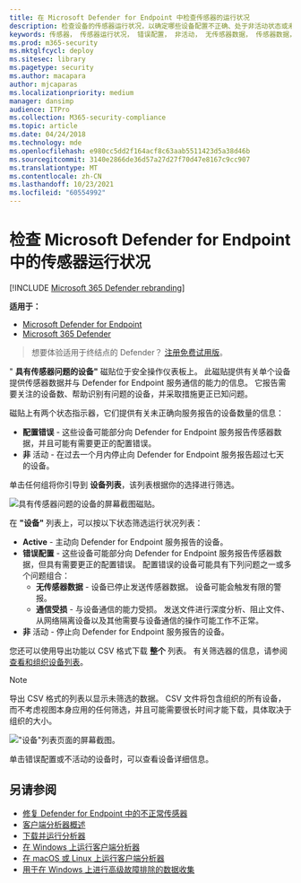 ```yaml
---
title: 在 Microsoft Defender for Endpoint 中检查传感器的运行状况
description: 检查设备的传感器运行状况，以确定哪些设备配置不正确、处于非活动状态或未报告传感器数据。
keywords: 传感器， 传感器运行状况， 错误配置， 非活动， 无传感器数据， 传感器数据， 通信受损， 通信
ms.prod: m365-security
ms.mktglfcycl: deploy
ms.sitesec: library
ms.pagetype: security
ms.author: macapara
author: mjcaparas
ms.localizationpriority: medium
manager: dansimp
audience: ITPro
ms.collection: M365-security-compliance
ms.topic: article
ms.date: 04/24/2018
ms.technology: mde
ms.openlocfilehash: e980cc5dd2f164acf8c63aab5511423d5a38d46b
ms.sourcegitcommit: 3140e2866de36d57a27d27f70d47e8167c9cc907
ms.translationtype: MT
ms.contentlocale: zh-CN
ms.lasthandoff: 10/23/2021
ms.locfileid: "60554992"
---
```

# <a name="check-sensor-health-state-in-microsoft-defender-for-endpoint"></a>检查 Microsoft Defender for Endpoint 中的传感器运行状况

[!INCLUDE [Microsoft 365 Defender rebranding](../../includes/microsoft-defender.md)]

**适用于：**
- [Microsoft Defender for Endpoint](https://go.microsoft.com/fwlink/p/?linkid=2154037)
- [Microsoft 365 Defender](https://go.microsoft.com/fwlink/?linkid=2118804)

> 想要体验适用于终结点的 Defender？ [注册免费试用版](https://signup.microsoft.com/create-account/signup?products=7f379fee-c4f9-4278-b0a1-e4c8c2fcdf7e&ru=https://aka.ms/MDEp2OpenTrial?ocid=docs-wdatp-checksensor-abovefoldlink)。

" **具有传感器问题的设备"** 磁贴位于安全操作仪表板上。 此磁贴提供有关单个设备提供传感器数据并与 Defender for Endpoint 服务通信的能力的信息。 它报告需要关注的设备数、帮助识别有问题的设备，并采取措施更正已知问题。

磁贴上有两个状态指示器，它们提供有关未正确向服务报告的设备数量的信息：

- **配置错误** - 这些设备可能部分向 Defender for Endpoint 服务报告传感器数据，并且可能有需要更正的配置错误。
- **非** 活动 - 在过去一个月内停止向 Defender for Endpoint 服务报告超过七天的设备。

单击任何组将你引导到 **设备列表**，该列表根据你的选择进行筛选。

![具有传感器问题的设备的屏幕截图磁贴。](images/atp-devices-with-sensor-issues-tile.png)

在 **"设备"** 列表上，可以按以下状态筛选运行状况列表：

- **Active** - 主动向 Defender for Endpoint 服务报告的设备。
- **错误配置** - 这些设备可能部分向 Defender for Endpoint 服务报告传感器数据，但具有需要更正的配置错误。 配置错误的设备可能具有下列问题之一或多个问题组合：
  - **无传感器数据** - 设备已停止发送传感器数据。 设备可能会触发有限的警报。
  - **通信受损** - 与设备通信的能力受损。 发送文件进行深度分析、阻止文件、从网络隔离设备以及其他需要与设备通信的操作可能工作不正常。
- **非** 活动 - 停止向 Defender for Endpoint 服务报告的设备。

您还可以使用导出功能以 CSV 格式下载 **整个** 列表。 有关筛选器的信息，请参阅 [查看和组织设备列表](machines-view-overview.md)。

> [!NOTE]
> 导出 CSV 格式的列表以显示未筛选的数据。 CSV 文件将包含组织的所有设备，而不考虑视图本身应用的任何筛选，并且可能需要很长时间才能下载，具体取决于组织的大小。

!["设备"列表页面的屏幕截图。](images/atp-devices-list-page.png)

单击错误配置或不活动的设备时，可以查看设备详细信息。

## <a name="see-also"></a>另请参阅

- [修复 Defender for Endpoint 中的不正常传感器](fix-unhealthy-sensors.md)
- [客户端分析器概述](overview-client-analyzer.md)
- [下载并运行分析器](download-client-analyzer.md)
- [在 Windows 上运行客户端分析器](run-analyzer-windows.md)
- [在 macOS 或 Linux 上运行客户端分析器](run-analyzer-macos-linux.md)
- [用于在 Windows 上进行高级故障排除的数据收集](data-collection-analyzer.md)
